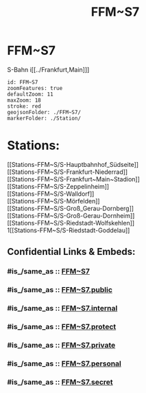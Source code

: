 ﻿---
aliases:
- FFM~S7
confidential: public
cssclasses: geo-Region
draft: false
expiryDate: 
isDeleted: false
isReadOnly: false
keywords: 
Languages:
- de
layout: 
license: "CC BY-SA 4.0"
linkTitle: 
location:
- 49.979
- 8.565384
publish: true
publishDate: 
source: "https://datahub.io/core/country-codes"
tags:
- geo/Country/Region
title: FFM~S7
type: geo-Region
---

# FFM~S7

S-Bahn i[[../Frankfurt,Main]]]  

```leaflet
id: FFM~S7
zoomFeatures: true 
defaultZoom: 11 
maxZoom: 18
stroke: red
geojsonFolder: ./FFM~S7/
markerFolder: ./Station/
```

# Stations: 
[[Stations-FFM~S/S-Hauptbahnhof_Südseite]]  
[[Stations-FFM~S/S-Frankfurt-Niederrad]]  
[[Stations-FFM~S/S-Frankfurt~Main~Stadion]]  
[[Stations-FFM~S/S-Zeppelinheim]]  
[[Stations-FFM~S/S-Walldorf]]  
[[Stations-FFM~S/S-Mörfelden]]  
[[Stations-FFM~S/S-Groß_Gerau-Dornberg]]  
[[Stations-FFM~S/S-Groß-Gerau-Dornheim]]  
[[Stations-FFM~S/S-Riedstadt-Wolfskehlen]]  
1[[Stations-FFM~S/S-Riedstadt-Goddelau]]  


## Confidential Links & Embeds: 

### #is_/same_as :: [FFM~S7](FFM~S7.md) 

### #is_/same_as :: [FFM~S7.public](/_public/Earth/Continent/Europe/Europe~Central/Germany/Germany~West/Hessen/counties~Hessen/Frankfurt~Main/FFM~S7.public.md) 

### #is_/same_as :: [FFM~S7.internal](/_internal/Earth/Continent/Europe/Europe~Central/Germany/Germany~West/Hessen/counties~Hessen/Frankfurt~Main/FFM~S7.internal.md) 

### #is_/same_as :: [FFM~S7.protect](/_protect/Earth/Continent/Europe/Europe~Central/Germany/Germany~West/Hessen/counties~Hessen/Frankfurt~Main/FFM~S7.protect.md) 

### #is_/same_as :: [FFM~S7.private](/_private/Earth/Continent/Europe/Europe~Central/Germany/Germany~West/Hessen/counties~Hessen/Frankfurt~Main/FFM~S7.private.md) 

### #is_/same_as :: [FFM~S7.personal](/_personal/Earth/Continent/Europe/Europe~Central/Germany/Germany~West/Hessen/counties~Hessen/Frankfurt~Main/FFM~S7.personal.md) 

### #is_/same_as :: [FFM~S7.secret](/_secret/Earth/Continent/Europe/Europe~Central/Germany/Germany~West/Hessen/counties~Hessen/Frankfurt~Main/FFM~S7.secret.md)


